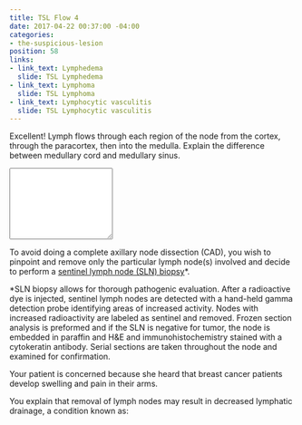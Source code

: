 ```yaml
---
title: TSL Flow 4
date: 2017-04-22 00:37:00 -04:00
categories:
- the-suspicious-lesion
position: 58
links:
- link_text: Lymphedema
  slide: TSL Lymphedema
- link_text: Lymphoma
  slide: TSL Lymphoma
- link_text: Lymphocytic vasculitis
  slide: TSL Lymphocytic vasculitis
---
```


Excellent! Lymph flows through each region of the node from the cortex, through the paracortex, then into the medulla. Explain the difference between medullary cord and medullary sinus.

<div class="form-group"><textarea class="form-control" rows="8"></textarea></div>

To avoid doing a complete axillary node dissection (CAD), you wish to pinpoint and remove only the particular lymph node(s) involved and decide to perform a [sentinel lymph node (SLN) biopsy](https://www.youtube.com/watch?v=StuUjtXj6u8)*.

*SLN biopsy allows for thorough pathogenic evaluation. After a radioactive dye is injected, sentinel lymph nodes are detected with a hand-held gamma detection probe identifying areas of increased activity. Nodes with increased radioactivity are labeled as sentinel and removed. Frozen section analysis is preformed and if the SLN is negative for tumor, the node is embedded in paraffin and H&E and immunohistochemistry stained with a cytokeratin antibody. Serial sections are taken throughout the node and examined for confirmation.

Your patient is concerned because she heard that breast cancer patients develop swelling and pain in their arms.

You explain that removal of lymph nodes may result in decreased lymphatic drainage, a condition known as:
